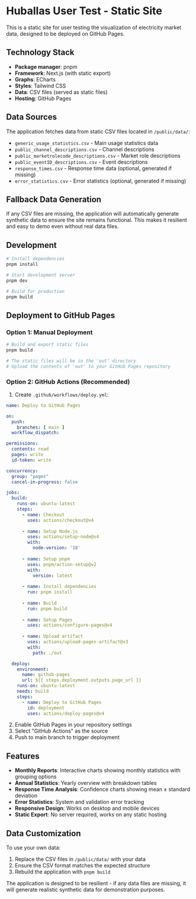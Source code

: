 # Huballas User Test - Static Site

This is a static site for user testing the visualization of electricity market data, designed to be deployed on GitHub Pages.

## Technology Stack

- **Package manager**: pnpm
- **Framework**: Next.js (with static export)
- **Graphs**: ECharts
- **Styles**: Tailwind CSS
- **Data**: CSV files (served as static files)
- **Hosting**: GitHub Pages

## Data Sources

The application fetches data from static CSV files located in `/public/data/`:

- `generic_usage_statistics.csv` - Main usage statistics data
- `public_channel_descriptions.csv` - Channel descriptions
- `public_marketrolecode_descriptions.csv` - Market role descriptions  
- `public_eventID_descriptions.csv` - Event descriptions
- `response_times.csv` - Response time data (optional, generated if missing)
- `error_statistics.csv` - Error statistics (optional, generated if missing)

## Fallback Data Generation

If any CSV files are missing, the application will automatically generate synthetic data to ensure the site remains functional. This makes it resilient and easy to demo even without real data files.

## Development

```bash
# Install dependencies
pnpm install

# Start development server
pnpm dev

# Build for production
pnpm build
```

## Deployment to GitHub Pages

### Option 1: Manual Deployment

```bash
# Build and export static files
pnpm build

# The static files will be in the 'out' directory
# Upload the contents of 'out' to your GitHub Pages repository
```

### Option 2: GitHub Actions (Recommended)

1. Create `.github/workflows/deploy.yml`:

```yaml
name: Deploy to GitHub Pages

on:
  push:
    branches: [ main ]
  workflow_dispatch:

permissions:
  contents: read
  pages: write
  id-token: write

concurrency:
  group: "pages"
  cancel-in-progress: false

jobs:
  build:
    runs-on: ubuntu-latest
    steps:
      - name: Checkout
        uses: actions/checkout@v4
        
      - name: Setup Node.js
        uses: actions/setup-node@v4
        with:
          node-version: '18'
          
      - name: Setup pnpm
        uses: pnpm/action-setup@v2
        with:
          version: latest
          
      - name: Install dependencies
        run: pnpm install
        
      - name: Build
        run: pnpm build
        
      - name: Setup Pages
        uses: actions/configure-pages@v4
        
      - name: Upload artifact
        uses: actions/upload-pages-artifact@v3
        with:
          path: ./out

  deploy:
    environment:
      name: github-pages
      url: ${{ steps.deployment.outputs.page_url }}
    runs-on: ubuntu-latest
    needs: build
    steps:
      - name: Deploy to GitHub Pages
        id: deployment
        uses: actions/deploy-pages@v4
```

2. Enable GitHub Pages in your repository settings
3. Select "GitHub Actions" as the source
4. Push to main branch to trigger deployment

## Features

- **Monthly Reports**: Interactive charts showing monthly statistics with grouping options
- **Annual Statistics**: Yearly overview with breakdown tables
- **Response Time Analysis**: Confidence charts showing mean ± standard deviation
- **Error Statistics**: System and validation error tracking
- **Responsive Design**: Works on desktop and mobile devices
- **Static Export**: No server required, works on any static hosting

## Data Customization

To use your own data:

1. Replace the CSV files in `/public/data/` with your data
2. Ensure the CSV format matches the expected structure
3. Rebuild the application with `pnpm build`

The application is designed to be resilient - if any data files are missing, it will generate realistic synthetic data for demonstration purposes.
